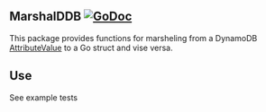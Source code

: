 MarshalDDB [![GoDoc](https://godoc.org/github.com/jessejlt/marshalddb?status.png)](https://godoc.org/github.com/jessejlt/marshalddb)
---

This package provides functions for marsheling from a DynamoDB [AttributeValue](http://docs.aws.amazon.com/amazondynamodb/latest/APIReference/API_AttributeValue.html) to a Go struct and vise versa. 

Use
---

See example tests
